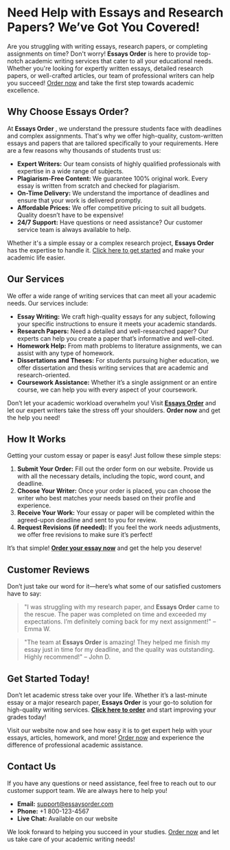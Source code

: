 # Need Help with Essays and Research Papers? We’ve Got You Covered!

Are you struggling with writing essays, research papers, or completing assignments on time? Don't worry! **Essays Order** is here to provide top-notch academic writing services that cater to all your educational needs. Whether you're looking for expertly written essays, detailed research papers, or well-crafted articles, our team of professional writers can help you succeed! [Order now](https://tinyurl.com/topessay?keyword=essays+order) and take the first step towards academic excellence.

## Why Choose **Essays Order**?

At **Essays Order** , we understand the pressure students face with deadlines and complex assignments. That's why we offer high-quality, custom-written essays and papers that are tailored specifically to your requirements. Here are a few reasons why thousands of students trust us:

- **Expert Writers:** Our team consists of highly qualified professionals with expertise in a wide range of subjects.
- **Plagiarism-Free Content:** We guarantee 100% original work. Every essay is written from scratch and checked for plagiarism.
- **On-Time Delivery:** We understand the importance of deadlines and ensure that your work is delivered promptly.
- **Affordable Prices:** We offer competitive pricing to suit all budgets. Quality doesn’t have to be expensive!
- **24/7 Support:** Have questions or need assistance? Our customer service team is always available to help.

Whether it's a simple essay or a complex research project, **Essays Order** has the expertise to handle it. [Click here to get started](https://tinyurl.com/topessay?keyword=essays+order) and make your academic life easier.

## Our Services

We offer a wide range of writing services that can meet all your academic needs. Our services include:

- **Essay Writing:** We craft high-quality essays for any subject, following your specific instructions to ensure it meets your academic standards.
- **Research Papers:** Need a detailed and well-researched paper? Our experts can help you create a paper that’s informative and well-cited.
- **Homework Help:** From math problems to literature assignments, we can assist with any type of homework.
- **Dissertations and Theses:** For students pursuing higher education, we offer dissertation and thesis writing services that are academic and research-oriented.
- **Coursework Assistance:** Whether it’s a single assignment or an entire course, we can help you with every aspect of your coursework.

Don’t let your academic workload overwhelm you! Visit [**Essays Order**](https://tinyurl.com/topessay?keyword=essays+order) and let our expert writers take the stress off your shoulders. **Order now** and get the help you need!

## How It Works

Getting your custom essay or paper is easy! Just follow these simple steps:

1. **Submit Your Order:** Fill out the order form on our website. Provide us with all the necessary details, including the topic, word count, and deadline.
2. **Choose Your Writer:** Once your order is placed, you can choose the writer who best matches your needs based on their profile and experience.
3. **Receive Your Work:** Your essay or paper will be completed within the agreed-upon deadline and sent to you for review.
4. **Request Revisions (if needed):** If you feel the work needs adjustments, we offer free revisions to make sure it’s perfect!

It’s that simple! [**Order your essay now**](https://tinyurl.com/topessay?keyword=essays+order) and get the help you deserve!

## Customer Reviews

Don’t just take our word for it—here’s what some of our satisfied customers have to say:

> "I was struggling with my research paper, and **Essays Order** came to the rescue. The paper was completed on time and exceeded my expectations. I’m definitely coming back for my next assignment!" – Emma W.

> "The team at **Essays Order** is amazing! They helped me finish my essay just in time for my deadline, and the quality was outstanding. Highly recommend!" – John D.

## Get Started Today!

Don’t let academic stress take over your life. Whether it’s a last-minute essay or a major research paper, **Essays Order** is your go-to solution for high-quality writing services. **[Click here to order](https://tinyurl.com/topessay?keyword=essays+order)** and start improving your grades today!

Visit our website now and see how easy it is to get expert help with your essays, articles, homework, and more! [Order now](https://tinyurl.com/topessay?keyword=essays+order) and experience the difference of professional academic assistance.

## Contact Us

If you have any questions or need assistance, feel free to reach out to our customer support team. We are always here to help you!

- **Email:** support@essaysorder.com
- **Phone:** +1 800-123-4567
- **Live Chat:** Available on our website

We look forward to helping you succeed in your studies. [Order now](https://tinyurl.com/topessay?keyword=essays+order) and let us take care of your academic writing needs!
